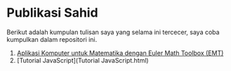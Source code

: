 # Publikasi Sahid
Berikut adalah kumpulan tulisan saya yang selama ini tercecer, saya coba kumpulkan dalam repositori ini.
1. [Aplikasi Komputer untuk Matematika dengan Euler Math Toolbox (EMT)](CetakAplikom.pdf)
2. [Tutorial JavaScript](Tutorial JavaScript.html)
